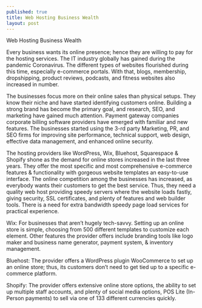```yaml
---
published: true
title: Web Hosting Business Wealth
layout: post
---
```

Web Hosting Business Wealth

Every business wants its online presence; hence they are willing to pay for the hosting services. The IT industry globally has gained during the pandemic Coronavirus. The different types of websites flourished during this time, especially e-commerce portals. With that, blogs, membership, dropshipping, product reviews, podcasts, and fitness websites also increased in number. 

The businesses focus more on their online sales than physical setups. They know their niche and have started identifying customers online. Building a strong brand has become the primary goal, and research, SEO, and marketing have gained much attention. Payment gateway companies corporate billing software providers have emerged with familiar and new features. The businesses started using the 3-rd party Marketing, PR, and SEO firms for improving site performance, technical support, web design, effective data management, and enhanced online security. 

The hosting providers like WordPress, Wix, Bluehost, Squarespace & Shopify shone as the demand for online stores increased in the last three years. They offer the most specific and most comprehensive e-commerce features & functionality with gorgeous website templates an easy-to-use interface. The online competition among the businesses has increased, as everybody wants their customers to get the best service. Thus, they need a quality web host providing speedy servers where the website loads fastly, giving security, SSL certificates, and plenty of features and web builder tools. There is a need for extra bandwidth speedy page load services for practical experience.

Wix: For businesses that aren’t hugely tech-savvy. Setting up an online store is simple, choosing from 500 different templates to customize each element. Other features the provider offers include branding tools like logo maker and business name generator, payment system, & inventory management. 

Bluehost: The provider offers a WordPress plugin WooCommerce to set up an online store; thus, its customers don’t need to get tied up to a specific e-commerce platform. 

Shopify: The provider offers extensive online store options, the ability to set up multiple staff accounts, and plenty of social media options, POS Lite (In-Person payments) to sell via one of 133 different currencies quickly. 
